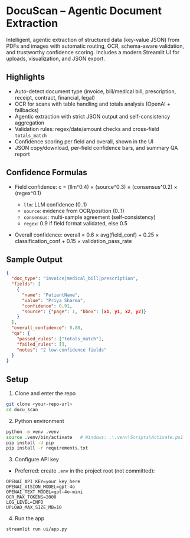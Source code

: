 # DocuScan – Agentic Document Extraction

Intelligent, agentic extraction of structured data (key-value JSON) from PDFs and images with automatic routing, OCR, schema-aware validation, and trustworthy confidence scoring. Includes a modern Streamlit UI for uploads, visualization, and JSON export.

## Highlights

- Auto-detect document type (invoice, bill/medical bill, prescription, receipt, contract, financial, legal)
- OCR for scans with table handling and totals analysis (OpenAI + fallbacks)
- Agentic extraction with strict JSON output and self-consistency aggregation
- Validation rules: regex/date/amount checks and cross-field `totals_match`
- Confidence scoring per field and overall, shown in the UI
- JSON copy/download, per-field confidence bars, and summary QA report

## Confidence Formulas

- Field confidence: c = (llm^0.4) × (source^0.3) × (consensus^0.2) × (regex^0.1)
  - `llm`: LLM confidence (0..1)
  - `source`: evidence from OCR/position (0..1)
  - `consensus`: multi-sample agreement (self-consistency)
  - `regex`: 0.9 if field format validated, else 0.5

- Overall confidence: overall = 0.6 × avg(field_conf) + 0.25 × classification_conf + 0.15 × validation_pass_rate

## Sample Output

```json
{
  "doc_type": "invoice|medical_bill|prescription",
  "fields": [
    {
      "name": "PatientName",
      "value": "Priya Sharma",
      "confidence": 0.91,
      "source": {"page": 1, "bbox": [x1, y1, x2, y2]}
    }
  ],
  "overall_confidence": 0.88,
  "qa": {
    "passed_rules": ["totals_match"],
    "failed_rules": [],
    "notes": "2 low-confidence fields"
  }
}
```

## Setup

1) Clone and enter the repo
```bash
git clone <your-repo-url>
cd docu_scan
```

2) Python environment
```bash
python -m venv .venv
source .venv/bin/activate   # Windows: .\.venv\Scripts\Activate.ps1
pip install -U pip
pip install -r requirements.txt
```

3) Configure API key
- Preferred: create `.env` in the project root (not committed):
```
OPENAI_API_KEY=your_key_here
OPENAI_VISION_MODEL=gpt-4o
OPENAI_TEXT_MODEL=gpt-4o-mini
OCR_MAX_TOKENS=2000
LOG_LEVEL=INFO
UPLOAD_MAX_SIZE_MB=10
```

4) Run the app
```bash
streamlit run ui/app.py
```

